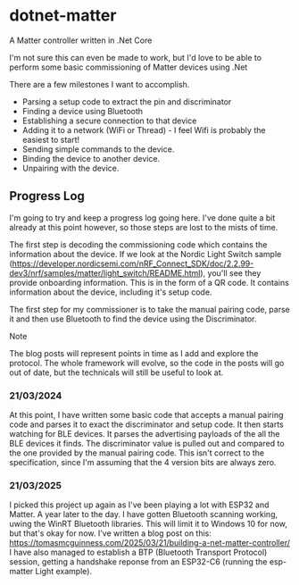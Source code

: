 # dotnet-matter

A Matter controller written in .Net Core

I'm not sure this can even be made to work, but I'd love to be able to perform some basic commissioning of Matter devices using .Net

There are a few milestones I want to accomplish.

- Parsing a setup code to extract the pin and discriminator
- Finding a device using Bluetooth
- Establishing a secure connection to that device
- Adding it to a network (WiFi or Thread) - I feel Wifi is probably the easiest to start!
- Sending simple commands to the device.
- Binding the device to another device.
- Unpairing with the device.
 
## Progress Log

I'm going to try and keep a progress log going here. I've done quite a bit already at this point however, so those steps are lost to the mists of time.

The first step is decoding the commissioning code which contains the information about the device. If we look at the Nordic Light Switch sample (https://developer.nordicsemi.com/nRF_Connect_SDK/doc/2.2.99-dev3/nrf/samples/matter/light_switch/README.html), you'll see they provide onboarding information. This is in the form of a QR code. It contains information about the device, including it's setup code. 

The first step for my commissioner is to take the manual pairing code, parse it and then use Bluetooth to find the device using the Discriminator.

> [!Note]
> The blog posts will represent points in time as I add and explore the protocol. The whole framework will evolve, so the code in the posts will go out of date, but the technicals will still be useful to look at.

### 21/03/2024

At this point, I have written some basic code that accepts a manual pairing code and parses it to exact the discriminator and setup code. It then starts watching for BLE devices. It parses the advertising payloads of the all the BLE devices it finds. The discriminator value is pulled out and compared to the one provided by the manual pairing code. This isn't correct to the specification, since I'm assuming that the 4 version bits are always zero.

### 21/03/2025

I picked this project up again as I've been playing a lot with ESP32 and Matter. A year later to the day.
I have gotten Bluetooth scanning working, uwing the WinRT Bluetooth libraries. This will limit it to Windows 10 for now, but that's okay for now. I've written a blog post on this: https://tomasmcguinness.com/2025/03/21/building-a-net-matter-controller/
I have also managed to establish a BTP (Bluetooth Transport Protocol) session, getting a handshake reponse from an ESP32-C6 (running the esp-matter Light example). 







